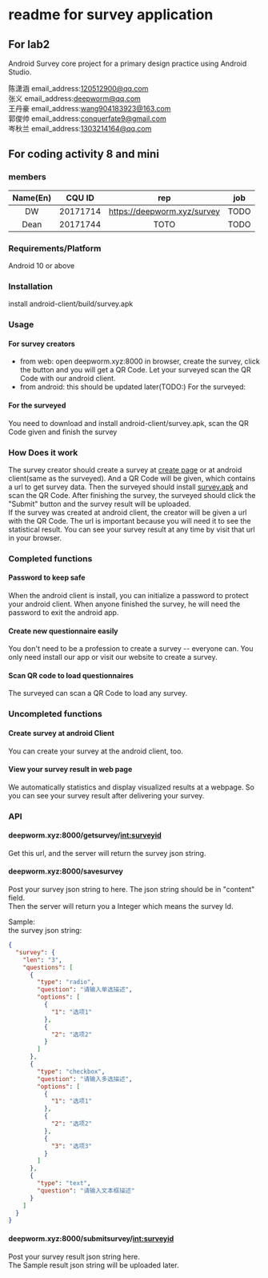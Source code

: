 # readme for survey application

## For lab2

Android Survey core project for a primary design practice using Android Studio.

陈潇涵 email_address:120512900@qq.com  
张义 email_address:deepworm@qq.com  
王丹豪 email_address:wang904183923@163.com  
郭俊帅 email_address:conquerfate9@gmail.com  
岑秋兰 email_address:1303214164@qq.com

## For coding activity 8 and mini

### members

| Name(En) |  CQU ID  |             rep             | job  |
| :------: | :------: | :-------------------------: | :--: |
|    DW    | 20171714 | https://deepworm.xyz/survey | TODO |
|   Dean   | 20171744 |            TOTO             | TODO |

### Requirements/Platform

Android 10 or above

### Installation

install android-client/build/survey.apk

### Usage

#### For survey creators

- from web: open deepworm.xyz:8000 in browser, create the survey, click the button and you will get a QR Code. Let your surveyed scan the QR Code with our android client.
- from android: this should be updated later(TODO:)
  For the surveyed:

#### For the surveyed

You need to download and install android-client/survey.apk, scan the QR Code given and finish the survey

### How Does it work

The survey creator should create a survey at [create page](deepworm.xyz:8000/survey/create) or at android client(same as the surveyed). And a QR Code will be given, which contains a url to get survey data. Then the surveyed should install [survey.apk](./android-client/survey.apk) and scan the QR Code. After finishing the survey, the surveyed should click the "Submit" button and the survey result will be uploaded.  
If the survey was created at android client, the creator will be given a url with the QR Code. The url is important because you will need it to see the statistical result. You can see your survey result at any time by visit that url in your browser.

### Completed functions

#### Password to keep safe

When the android client is install, you can initialize a password to protect your android client. When anyone finished the survey, he will need the password to exit the android app.

#### Create new questionnaire easily

You don't need to be a profession to create a survey -- everyone can. You only need install our app or visit our website to create a survey.

#### Scan QR code to load questionnaires

The surveyed can scan a QR Code to load any survey.

### Uncompleted functions

#### Create survey at android Client

You can create your survey at the android client, too.

#### View your survey result in web page

We automatically statistics and display visualized results at a webpage. So you can see your survey result after delivering your survey.

### API

#### deepworm.xyz:8000/getsurvey/<int:surveyid>

Get this url, and the server will return the survey json string.

#### deepworm.xyz:8000/savesurvey

Post your survey json string to here. The json string should be in "content" field.  
Then the server will return you a Integer which means the survey Id.

Sample:  
the survey json string:

```json
{
  "survey": {
    "len": "3",
    "questions": [
      {
        "type": "radio",
        "question": "请输入单选描述",
        "options": [
          {
            "1": "选项1"
          },
          {
            "2": "选项2"
          }
        ]
      },
      {
        "type": "checkbox",
        "question": "请输入多选描述",
        "options": [
          {
            "1": "选项1"
          },
          {
            "2": "选项2"
          },
          {
            "3": "选项3"
          }
        ]
      },
      {
        "type": "text",
        "question": "请输入文本框描述"
      }
    ]
  }
}
```

#### deepworm.xyz:8000/submitsurvey/<int:surveyid>

Post your survey result json string here.  
The Sample result json string will be uploaded later.

